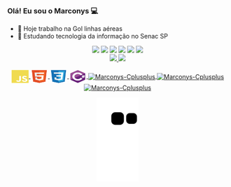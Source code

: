 ### Olá! Eu sou o Marconys 💻
                              

- 🔭 Hoje trabalho na Gol linhas aéreas
- 🌱 Estudando tecnologia da informação no Senac SP


<div align="center"> 
  <a href="https://www.youtube.com/channel/UCNE0FUT2dhq7qT53Vgsy7WA" target="_blank"><img src="https://img.shields.io/badge/YouTube-FF0000?style=for-the-badge&logo=youtube&logoColor=white" target="_blank"></a>
    <a href="link do instagram" target="_blank"><img src="https://img.shields.io/badge/-Instagram-%23E4405F?style=for-the-badge&logo=instagram&logoColor=white" target="_blank"></a>
 	<a href="link da twitch" target="_blank"><img src="https://img.shields.io/badge/Twitch-9146FF?style=for-the-badge&logo=twitch&logoColor=white" target="_blank"></a>
 <a href="https://discord.gg/pjqtVxNd" target="_blank"><img src="https://img.shields.io/badge/Discord-7289DA?style=for-the-badge&logo=discord&logoColor=white" target="_blank"></a> 
  <a href = "mailto:alunoti91@gmail.com"><img src="https://img.shields.io/badge/-Gmail-%23333?style=for-the-badge&logo=gmail&logoColor=white" target="_blank"></a>
  <a href="https://www.linkedin.com/in/marconys-pinheiro-de-moura-6b5119160" target="_blank"><img src="https://img.shields.io/badge/-LinkedIn-%230077B5?style=for-the-badge&logo=linkedin&logoColor=white" target="_blank"></a> 
  </div>

<div align="center">
  <a href="https://github.com/Marconys">
  <img height="180em" src="https://github-readme-stats.vercel.app/api?username=Marconys&show_icons=true&theme=dracula&include_all_commits=true&count_private=true"/>
  <img height="180em" src="https://github-readme-stats.vercel.app/api/top-langs/?username=Marconys&layout=compact&langs_count=7&theme=dracula"/>
</div>


<div align="center" style="display: inline_block"><br>
  <img align="center" alt="Marconys-Js" height="30" width="40" src="https://raw.githubusercontent.com/devicons/devicon/master/icons/javascript/javascript-plain.svg"> 
  <img align="center" alt="Marconys-HTML" height="30" width="40" src="https://raw.githubusercontent.com/devicons/devicon/master/icons/html5/html5-original.svg">
  <img align="center" alt="Marconys-CSS" height="30" width="40" src="https://raw.githubusercontent.com/devicons/devicon/master/icons/css3/css3-original.svg">  
  <img align="center" alt="Marconys-Csharp" height="30" width="40" src="https://raw.githubusercontent.com/devicons/devicon/master/icons/csharp/csharp-original.svg">
  <img align="center" alt="Marconys-Cplusplus" height="30" width="40" src="https://cdn.jsdelivr.net/gh/devicons/devicon/icons/cplusplus/cplusplus-original.svg"> 
  <img align="center" alt="Marconys-Cplusplus" height="30" width="40" src="https://cdn.jsdelivr.net/gh/devicons/devicon/icons/php/php-original.svg"> 
  <img align="center" alt="Marconys-Cplusplus" height="30" width="40" src="https://cdn.jsdelivr.net/gh/devicons/devicon/icons/laravel/laravel-original.svg"> 
  
  ![Snake animation](https://github.com/Marconys/Marconys/blob/output/github-contribution-grid-snake.svg)
  
  </div>

 
